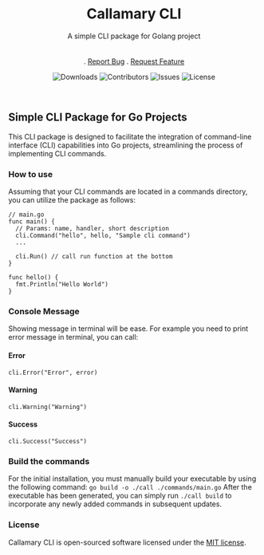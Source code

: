 <h1 align="center">Callamary CLI</h3>
  <p align="center">
    A simple CLI package for Golang project
    <br/>
    <br/>
    <br/>
    .
    <a href="https://github.com/callamary/cli/issues">Report Bug</a>
    .
    <a href="https://github.com/callamary/cli/issues">Request Feature</a>
  </p>
</p>

<p align="center">
  <img src="https://img.shields.io/github/downloads/callamary/cli/total?color=dark-blue" alt="Downloads">
  <img src="https://img.shields.io/github/contributors/callamary/cli?color=dark-green" alt="Contributors">
  <img src="https://img.shields.io/github/issues/callamary/cli" alt="Issues">
  <img src="https://img.shields.io/badge/license-MIT-green" alt="License">
</p>


<br />

## Simple CLI Package for Go Projects
This CLI package is designed to facilitate the integration of command-line interface (CLI) capabilities into Go projects, streamlining the process of implementing CLI commands.

### How to use
Assuming that your CLI commands are located in a commands directory, you can utilize the package as follows:
```
// main.go
func main() {
  // Params: name, handler, short description
  cli.Command("hello", hello, "Sample cli command")
  ...

  cli.Run() // call run function at the bottom
}

func hello() {
  fmt.Println("Hello World")
}
```

### Console Message
Showing message in terminal will be ease. For example you need to print error message in terminal, you can call:

#### Error
```cli.Error("Error", error)```

#### Warning
```cli.Warning("Warning")```

#### Success
```cli.Success("Success")```


### Build the commands
For the initial installation, you must manually build your executable by using the following command:
``go build -o ./call ./commands/main.go``
After the executable has been generated, you can simply run ``./call build`` to incorporate any newly added commands in subsequent updates.


### License
Callamary CLI is open-sourced software licensed under the [MIT license](https://github.com/callamary/cli/LICENSE).



